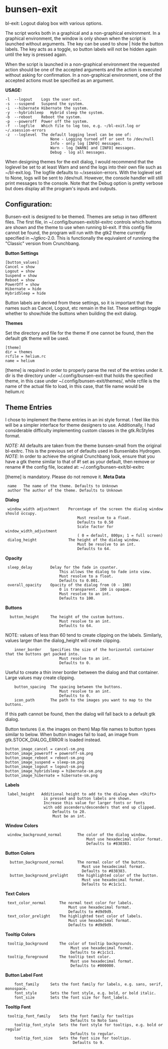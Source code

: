 # bunsen-exit

bl-exit:    Logout dialog box with various options.

The script works both in a graphical and a non-graphical environment. In a graphical environment, the window is only shown when the script is launched without arguments. The <Shift> key can be used to show | hide the button labels. The <Shift> key acts as a toggle, so button labels will not be hidden again until the <Shift> key is pressed again.  

When  the script is launched in a non-graphical environment the requested action should be one of the accepted arguments and the action is executed without asking for confirmation.
In a non-graphical environment, one of the accepted actions must be specified as an argument.

**USAGE:**  

	-l	--logout	Logs the user out.
	-s	--suspend	Suspend the system.
	-i	--hibernate	Hibernate the system.
	-y	--hybridsleep	Hybrid sleep the system.
	-b	--reboot	Reboot the system.
	-p	--poweroff	Power off the system.
	-f	--logfile	Which file to log too, e.g. ~/bl-exit.log or ~/.xsession-errors
	-z	--loglevel	The default logging level can be one of:
						None - Logging turned off or sent to /dev/null
						Info - only log [INFO] messages.
						Warn - log [WARN] and [INFO] messages.
						Debug - log all messages.
When designing themes for the exit dialog, I would recommend that the loglevel be set to at least Warn and send the logs into their own file such as ~/bl-exit.log. The logfile defaults to ~/xsession-errors. With the loglevel set to None, logs will be sent to /dev/null. However, the console handler will still print messages to the console. Note that the Debug option is pretty verbose but does display all the program's inputs and outputs. 
## Configuration:

Bunsen-exit is designed to be themed. Themes are setup in two different files. The first file, in ~/.config/bunsen-exit/bl-exitrc controls which buttons are shown and the theme to use when running bl-exit. If this config file cannot be found, the program will run with the gtk2 theme currently specified in ~/gtkrc-2.0. This is functionally the equivalent of runninng the "Classic" version from Crunchbang.

**Button Settings**

    [button_values] 
    Cancel = show 
    Logout = show 
    Suspend = show 
    Reboot = show 
    PowerOff = show 
    Hibernate = hide
    HybridSleep = hide

Button labels are derived from these settings, so it is important that the names such as Cancel, Logout, etc remain in the list. These settings toggle whether to show/hide the buttons when building the exit dialog.

**Themes**

Set the directory and file for the theme
If one cannot be found, then the default gtk theme will be used.

    [theme]
    dir = themes
    rcfile = helium.rc
    name = helium
[theme] is required in order to properly parse the rest of the entries under it. dir is the directory under ~/.config/bunsen-exit that holds the specified theme, in this case under ~/.config/bunsen-exit/themes/, while rcfile is the name of the actual file to load, in this case, that file name would be helium.rc

## Theme Entries
I chose to implement the theme entries in an ini style format. I feel like this will be a simpler interface for theme designers to use. Additionally, I had considerable difficulty implementing custom classes in the gtk.RcStyles format. 

*NOTE:* All defaults are taken from the theme bunsen-small from the original bl-exitrc. 
This is the previous set of defaults used in Bunsenlabs Hydrogen. 
*NOTE*: In order to achieve the original Crunchbang look, ensure that you have a gtk theme similar to that of #! set as your default, then remove or rename # the config file, located at: ~/.config/bunsen-exit/bl-exitrc
  
   [theme] is mandatory. Please do not remove it. 
    **Meta Data**
    
     name	The name of the theme. Defaults to Unknown 
     author	The author of the theme. Defaults to Unknown
  
**Dialog**

     window_width adjustment	Percentage of the screen the dialog window should occupy. 
	    						    Must resolve to a float. 
	    						    Defaults to 0.50 
	    						    Scale factor for window_width_adjustment 
	    						    ( 0 = default, 800px; 1 = full screen)
     dialog_height				The height of the dialog window. 
	    						    Must be resolve to an int. 
	    						    Defaults to 64.
  **Opacity**
   
     sleep_delay		Delay for the fade in counter. 
							This allows the dialog to fade into view.
						    Must resolve to a float. 
						    Defaults to 0.001.
	 overall_opacity	Opacity of the dialog from (0 - 100)
							0 is transparent. 100 is opaque. 
							Must resolve to an int. 
							Defaults to 100.
**Buttons**
  

      button_height		The height of the custom buttons.
						    Must resolve to an int.
						    Defaults to 64.  
NOTE: values of less than 60 tend to create clipping on the labels. Similarly, values larger than the dialog_height will create clipping.

        inner_border	Specifies the size of the horizontal container that the buttons get packed into. 
					        Must resolve to an int. 
					        Defaults to 0.
					        
Useful to create a thin inner border between the dialog and that container.  Large values may create clipping. 
					        
        button_spacing	The spacing between the buttons. 
					        Must resolve to an int. 
					        Defaults to 0.
        icon_path		The path to the images you want to map to the buttons. 
   If this path cannot be found, then the dialog will fall back to a default gtk dialog.
   
   Button textures (i.e. the images on them) Map file names to button types similar to below. When button images fail to load, an image from gtk.STOCK_DIALOG_ERROR is loaded instead. 			

	button_image_cancel = cancel-sm.png
    button_image_poweroff = poweroff-sm.png
    button_image_reboot = reboot-sm.png
    button_image_suspend = sleep-sm.png
    button_image_logout = logout-sm.png
    button_image_hybridsleep = hibernate-sm.png
    button_image_hibernate = hibernate-sm.png
  **Labels**
   

     label_height	Additional height to add to the dialog when <Shift> 
				     is pressed and button labels are shown. 
				     Increase this value for larger fonts or fonts
				     with odd ascenders/descenders that end up clipped. 
					     Defaults to 20. 
					     Must be an int.
**Window Colors**
   

     window_background_normal		The color of the dialog window. 
			    						Must use hexadecimal color format. 
	    								Defaults to #838383.
**Button Colors**
  

      button_background_normal		The normal color of the button. 
									  Must use hexadecimal format. 
								      Defaults to #838383.
      button_background_prelight	the highlighted color of the button. 
								      Must use hexadecimal format. 
								      Defaults to #c1c1c1.
**Text Colors**
   

     text_color_normal		The normal text color for labels. 
			    				Must use hexadecimal format.     																		    												
			    				Defaults to #d9d9d9.
     text_color_prelight	The highlighted text color of labels. 
							    Must use hexadecimal format.
							    Defaults to #d9d9d9.
**Tooltip Colors**
   

     tooltip_background		The color of tooltip backgrounds.
							     Must use hexadecimal format.
							     Defaults to #c1c1c1.
     tooltip_foreground		The tooltip text color. 
							     Must use hexadecimal format.
							     Defaults to #000000.
**Button Label Font**

		font_family		Sets the font family for labels, e.g. sans, serif, monospace. 
		font_style		Sets the font style, e.g. bold, or bold italic.
		font_size		Sets the font size for font_labels.
**Tooltip Font**
   

     tooltip_font_family	Sets the font family for tooltips
							     Defaults to Noto Sans
        tooltip_font_style	Sets the font style for tooltips, e.g. bold or regular
							     Defaults to regular.
        tooltip_font_size	Sets the font size for tooltips.
							      Defaults to 9.
